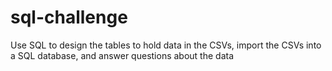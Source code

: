 # sql-challenge

Use SQL to design the tables to hold data in the CSVs, import the CSVs into a SQL database, and answer questions about the data
